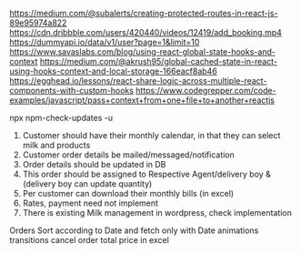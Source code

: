 <!-- add email login validation and phone number validation -->

https://medium.com/@subalerts/creating-protected-routes-in-react-js-89e95974a822
https://cdn.dribbble.com/users/420440/videos/12419/add_booking.mp4
https://dummyapi.io/data/v1/user?page=1&limit=10
https://www.savaslabs.com/blog/using-react-global-state-hooks-and-context
https://medium.com/@akrush95/global-cached-state-in-react-using-hooks-context-and-local-storage-166eacf8ab46
https://egghead.io/lessons/react-share-logic-across-multiple-react-components-with-custom-hooks
https://www.codegrepper.com/code-examples/javascript/pass+context+from+one+file+to+another+reactjs

npx npm-check-updates -u

1. Customer should have their monthly calendar, in that they can select milk and products
2. Customer order details be mailed/messaged/notification
3. Order details should be updated in DB
4. This order should be assigned to Respective Agent/delivery boy & (delivery boy can update quantity)
5. Per customer can download their monthly bills (in excel)
6. Rates, payment need not implement
7. There is existing Milk management in wordpress, check implementation

Orders Sort according to Date and fetch only with Date
animations transitions
cancel order
total price in excel
